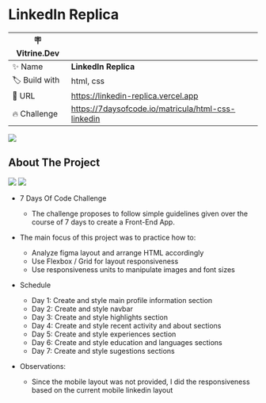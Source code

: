 # LinkedIn Replica

| :placard: Vitrine.Dev |     |
| -------------  | --- |
| :sparkles: Name        | **LinkedIn Replica**
| :label: Build with | html, css
| :rocket: URL         | https://linkedin-replica.vercel.app
| :fire: Challenge     | https://7daysofcode.io/matricula/html-css-linkedin

<!-- Inserir imagem com a #vitrinedev ao final do link -->
![](https://imagizer.imageshack.com/img923/2849/XrsLxn.gif#vitrinedev)

## About The Project

<img src="http://img.shields.io/static/v1?label=Development&message=Finished&color=GREEN&style=for-the-badge"/>
<img src="http://img.shields.io/static/v1?label=CODE%20REVIEW&message=Not%20Started&color=red&style=for-the-badge"/>

* 7 Days Of Code Challenge
  * The challenge proposes to follow simple guidelines given over the course of 7 days to create a Front-End App. 
 
* The main focus of this project was to practice how to:
  * Analyze figma layout and arrange HTML accordingly
  * Use Flexbox / Grid for layout responsiveness
  * Use responsiveness units to manipulate images and font sizes

- Schedule
  - Day 1: Create and style main profile information section
  - Day 2: Create and style navbar
  - Day 3: Create and style highlights section
  - Day 4: Create and style recent activity and about sections
  - Day 5: Create and style experiences section
  - Day 6: Create and style education and languages sections
  - Day 7: Create and style sugestions sections

- Observations:
  - Since the mobile layout was not provided, I did the responsiveness based on the current mobile linkedin layout 
